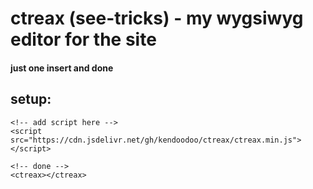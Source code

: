 # ctreax (see-tricks) - my wygsiwyg editor for the site
#### just one insert and done

## setup:
```
<!-- add script here -->
<script src="https://cdn.jsdelivr.net/gh/kendoodoo/ctreax/ctreax.min.js"></script>

<!-- done -->
<ctreax></ctreax>
```
